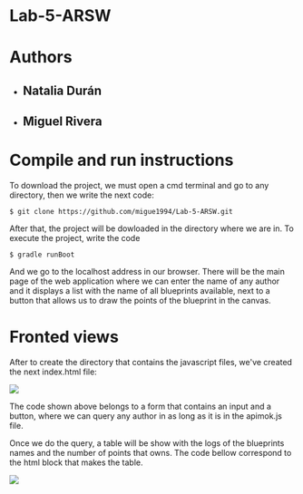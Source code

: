 # Lab-5-ARSW

# Authors

- ## Natalia Durán
- ## Miguel Rivera

# Compile and run instructions

To download the project, we must open a cmd terminal and go to any directory, then we write the next code:

```$ git clone https://github.com/migue1994/Lab-5-ARSW.git```

After that, the project will be dowloaded in the directory where we are in.
To execute the project, write the code

```$ gradle runBoot```

And we go to the localhost address in our browser. There will be the main page of the web application where we can enter the name of any author and it displays a list with the name of all blueprints available, next to a button that allows us to draw the points of the blueprint in the canvas.

# Fronted views

After to create the directory that contains the javascript files, we've created the next index.html file:

![](img/formulario.PNG)

The code shown above belongs to a form that contains an input and a button, where we can query any author in as long as it is in the apimok.js file.

Once we do the query, a table will be show with the logs of the blueprints names and the number of points that owns. The code bellow correspond to the html block that makes the table.

![](img/tabla_html.PNG)

